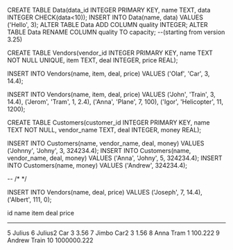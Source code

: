 CREATE TABLE Data(data_id INTEGER PRIMARY KEY, name TEXT, data INTEGER CHECK(data<10));
INSERT INTO Data(name, data) VALUES ('Hello', 3);
ALTER TABLE Data ADD COLUMN quality INTEGER;
ALTER TABLE Data RENAME COLUMN quality TO capacity;   --(starting from version 3.25)


CREATE TABLE Vendors(vendor_id INTEGER PRIMARY KEY, name TEXT NOT NULL UNIQUE, item TEXT, deal INTEGER, price REAL);

INSERT INTO Vendors(name, item, deal, price) VALUES ('Olaf', 'Car', 3, 14.4);

INSERT INTO Vendors(name, item, deal, price) VALUES ('John', 'Train', 3, 14.4),
('Jerom', 'Tram', 1, 2.4),
('Anna', 'Plane', 7, 100),
('Igor', 'Helicopter', 11, 1200);





CREATE TABLE Customers(customer_id INTEGER PRIMARY KEY, name TEXT NOT NULL, vendor_name TEXT, deal INTEGER, money REAL);

INSERT INTO Customers(name, vendor_name, deal, money) VALUES ('Johnny', 'Johny', 3, 324234.4);
INSERT INTO Customers(name, vendor_name, deal, money) VALUES ('Anna', 'Johny', 5, 324234.4);
INSERT INTO Customers(name, money) VALUES ('Andrew', 324234.4);



--
/* */

INSERT INTO Vendors(name, deal, price) VALUES ('Joseph', 7, 14.4), ('Albert', 111, 0);





id  name     item   deal  price
--  -------  -----  ----  -----------
5   Julius
6   Julius2  Car    3     3.56
7   Jimbo    Car2   3     1.56
8   Anna     Tram   1     100.222
9   Andrew   Train  10    1000000.222


